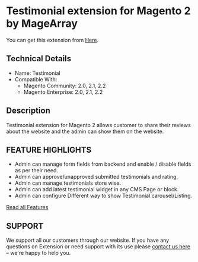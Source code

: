 # Testimonial extension for Magento 2 by MageArray #
You can get this extension from [Here](https://www.magearray.com/testimonial-extension-for-magento-2.html).
## Technical Details ##
* Name: Testimonial
* Compatible With: <br />
  * Magento Community: 2.0, 2.1, 2.2 <br />
  * Magento Enterprise: 2.0, 2.1, 2.2 

## Description
Testimonial extension for Magento 2 allows customer to share their reviews about the website and the admin can show them on the website.

## FEATURE HIGHLIGHTS
* Admin can manage form fields from backend and enable / disable fields as per their need.
* Admin can approve/unapproved submitted testimonials and rating.
* Admin can manage testimonials store wise.
* Admin can add latest testimonial widget in any CMS Page or block.
* Admin can configure Different way to show Testimonial carousel/Listing.

[Read all Features](https://www.magearray.com/testimonial-extension-for-magento-2.html) 

## SUPPORT
We support all our customers through our website. If you have any questions on Extension or need support with its use please [contact us here](https://www.magearray.com/contact/) – we're happy to help you.
